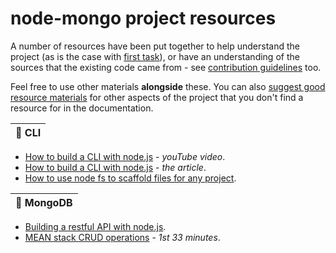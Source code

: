 # node-mongo project resources

A number of resources have been put together to help understand the project (as is the case with [first task](https://github.com/code-collabo/node-mongo-cli/issues/1)), or have an understanding of the sources that the existing code came from - see [contribution guidelines](https://github.com/code-collabo/node-mongo-docs/issues/3) too.

Feel free to use other materials **alongside** these. You can also [suggest good resource materials](https://github.com/code-collabo/node-mongo-cli/issues/6) for other aspects of the project that you don't find a resource for in the documentation.

| 📌 CLI |
| :--   |
* [How to build a CLI with node.js](https://youtu.be/s2h28p4s-Xs) - _youTube video_.
* [How to build a CLI with node.js](https://www.twilio.com/blog/how-to-build-a-cli-with-node-js) - _the article_.
* [How to use node fs to scaffold files for any project](https://youtu.be/U9lSmRBPqFY).

| 📌 MongoDB |
| :--   |
* [Building a restful API with node.js](https://academind.com/tutorials/building-a-restful-api-with-nodejs/).
* [MEAN stack CRUD operations](https://youtu.be/UYh6EvpQquw) - _1st 33 minutes_.

